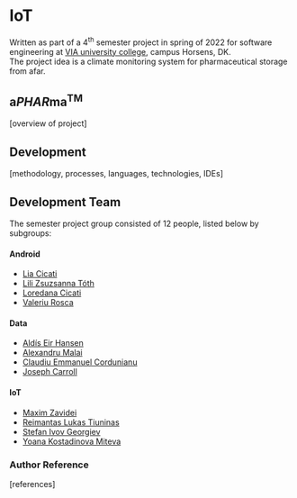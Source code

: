 # IoT
Written as part of a 4<sup>th</sup> semester project in spring of 2022 for software engineering at [VIA university college](https://via.dk), campus Horsens, DK.  
The project idea is a climate monitoring system for pharmaceutical storage from afar.

## a*PHAR*ma<sup>TM</sup>
[overview of project]

## Development
[methodology, processes, languages, technologies, IDEs]

## Development Team
The semester project group consisted of 12 people, listed below by subgroups:

#### Android
- [Lia Cicati](https://github.com/LiaCicati)
- [Lili Zsuzsanna Tóth](https://github.com/tothlilizs)
- [Loredana Cicati](https://github.com/LoredanaCicati)
- [Valeriu Rosca](https://github.com/Valeriu1)

#### Data
- [Aldís Eir Hansen](https://github.com/AlleyCatRacer)
- [Alexandru Malai](https://github.com/StapanulLumii)
- [Claudiu Emmanuel Cordunianu](https://github.com/143473)
- [Joseph Carroll](https://github.com/carrolljody)

#### IoT
- [Maxim Zavidei](https://github.com/Maxim-Zavidei)
- [Reimantas Lukas Tiuninas](https://github.com/SkyKalazar)
- [Stefan Ivov Georgiev](https://github.com/NoHop3)
- [Yoana Kostadinova Miteva](https://github.com/YoyoMy)


### Author Reference
[references]
